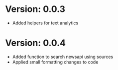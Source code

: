 # Version: 0.0.3
* Added helpers for text analytics

# Version: 0.0.4
* Added function to search newsapi using sources
* Applied small formatting changes to code
